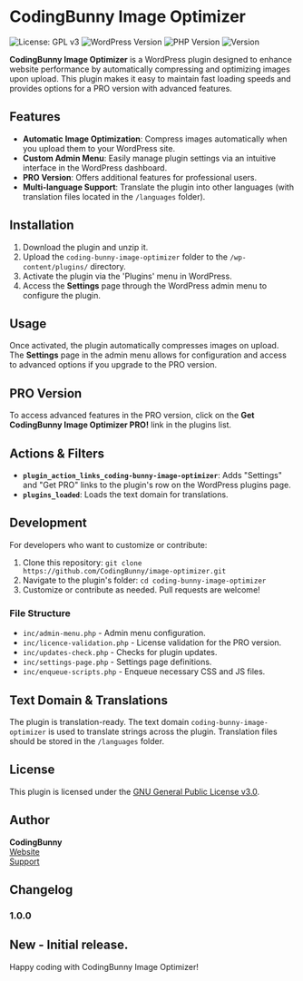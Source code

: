 # CodingBunny Image Optimizer

![License: GPL v3](https://img.shields.io/badge/license-GPL%20v3-blue.svg)
![WordPress Version](https://img.shields.io/badge/WordPress-%3E%3D%206.0-blue.svg)
![PHP Version](https://img.shields.io/badge/PHP-%3E%3D%208.0-orange.svg)
![Version](https://img.shields.io/badge/version-1.0.0-green.svg)

**CodingBunny Image Optimizer** is a WordPress plugin designed to enhance website performance by automatically compressing and optimizing images upon upload. This plugin makes it easy to maintain fast loading speeds and provides options for a PRO version with advanced features.

## Features

- **Automatic Image Optimization**: Compress images automatically when you upload them to your WordPress site.
- **Custom Admin Menu**: Easily manage plugin settings via an intuitive interface in the WordPress dashboard.
- **PRO Version**: Offers additional features for professional users.
- **Multi-language Support**: Translate the plugin into other languages (with translation files located in the `/languages` folder).

## Installation

1. Download the plugin and unzip it.
2. Upload the `coding-bunny-image-optimizer` folder to the `/wp-content/plugins/` directory.
3. Activate the plugin via the 'Plugins' menu in WordPress.
4. Access the **Settings** page through the WordPress admin menu to configure the plugin.

## Usage

Once activated, the plugin automatically compresses images on upload. The **Settings** page in the admin menu allows for configuration and access to advanced options if you upgrade to the PRO version.

## PRO Version

To access advanced features in the PRO version, click on the **Get CodingBunny Image Optimizer PRO!** link in the plugins list.

## Actions & Filters

- **`plugin_action_links_coding-bunny-image-optimizer`**: Adds "Settings" and "Get PRO" links to the plugin's row on the WordPress plugins page.
- **`plugins_loaded`**: Loads the text domain for translations.

## Development

For developers who want to customize or contribute:

1. Clone this repository: `git clone https://github.com/CodingBunny/image-optimizer.git`
2. Navigate to the plugin's folder: `cd coding-bunny-image-optimizer`
3. Customize or contribute as needed. Pull requests are welcome!

### File Structure

- `inc/admin-menu.php` - Admin menu configuration.
- `inc/licence-validation.php` - License validation for the PRO version.
- `inc/updates-check.php` - Checks for plugin updates.
- `inc/settings-page.php` - Settings page definitions.
- `inc/enqueue-scripts.php` - Enqueue necessary CSS and JS files.

## Text Domain & Translations

The plugin is translation-ready. The text domain `coding-bunny-image-optimizer` is used to translate strings across the plugin. Translation files should be stored in the `/languages` folder.

## License

This plugin is licensed under the [GNU General Public License v3.0](https://www.gnu.org/licenses/gpl-3.0.html).

## Author

**CodingBunny**  
[Website](https://coding-bunny.com)  
[Support](https://coding-bunny.com/support)

## Changelog

### 1.0.0
New - Initial release.
---

Happy coding with CodingBunny Image Optimizer!
